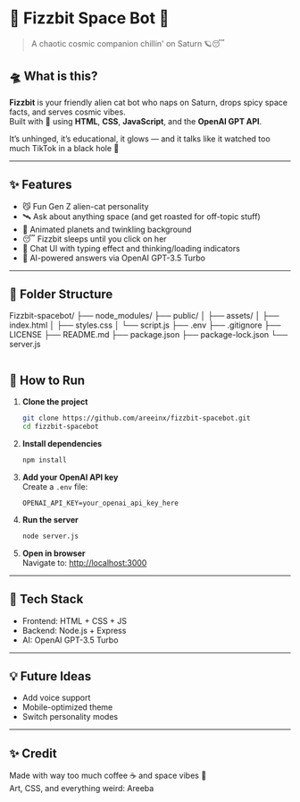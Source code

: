 # 🚀 Fizzbit Space Bot 🌌  
> A chaotic cosmic companion chillin' on Saturn 🪐😴

## 🛸 What is this?

**Fizzbit** is your friendly alien cat bot who naps on Saturn, drops spicy space facts, and serves cosmic vibes.  
Built with 💖 using **HTML**, **CSS**, **JavaScript**, and the **OpenAI GPT API**.

It’s unhinged, it’s educational, it glows — and it talks like it watched too much TikTok in a black hole 💫

---

## ✨ Features

- 😼 Fun Gen Z alien-cat personality
- 🛰️ Ask about anything space (and get roasted for off-topic stuff)
- 🌙 Animated planets and twinkling background
- 😴 Fizzbit sleeps until you click on her
- 💬 Chat UI with typing effect and thinking/loading indicators
- 🧠 AI-powered answers via OpenAI GPT-3.5 Turbo

---

## 📁 Folder Structure

Fizzbit-spacebot/
├── node_modules/
├── public/
│   ├── assets/
│   ├── index.html
│   ├── styles.css
│   └── script.js
├── .env
├── .gitignore
├── LICENSE
├── README.md
├── package.json
├── package-lock.json
└── server.js
 ```
 ```

## 🔧 How to Run

1. **Clone the project**
   ```bash
   git clone https://github.com/areeinx/fizzbit-spacebot.git
   cd fizzbit-spacebot
   ```

2. **Install dependencies**
   ```bash
   npm install
   ```

3. **Add your OpenAI API key**  
   Create a `.env` file:
   ```
   OPENAI_API_KEY=your_openai_api_key_here
   ```

4. **Run the server**
   ```bash
   node server.js
   ```

5. **Open in browser**  
   Navigate to: [http://localhost:3000](http://localhost:3000)

---

## 🤖 Tech Stack

- Frontend: HTML + CSS + JS
- Backend: Node.js + Express
- AI: OpenAI GPT-3.5 Turbo

---

## 💡 Future Ideas

- Add voice support
- Mobile-optimized theme
- Switch personality modes

---

## ✨ Credit

Made with way too much coffee ☕ and space vibes 🚀  
Art, CSS, and everything weird: Areeba

